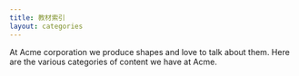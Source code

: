 ```yaml
---
title: 教材索引
layout: categories
---
```


At Acme corporation we produce shapes and love to talk about them. Here are the various categories of content we have at Acme.
